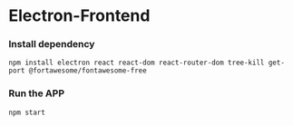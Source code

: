 # Electron-Frontend

### Install dependency
```
npm install electron react react-dom react-router-dom tree-kill get-port @fortawesome/fontawesome-free
```

### Run the APP
```
npm start
```
